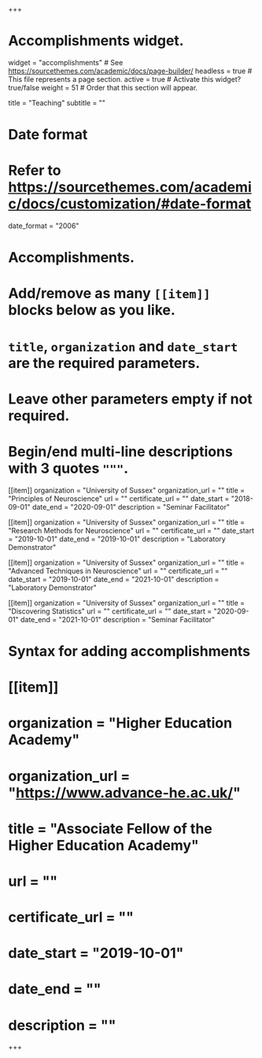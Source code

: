 +++
# Accomplishments widget.
widget = "accomplishments"  # See https://sourcethemes.com/academic/docs/page-builder/
headless = true  # This file represents a page section.
active = true  # Activate this widget? true/false
weight = 51  # Order that this section will appear.

title = "Teaching"
subtitle = ""

# Date format
#   Refer to https://sourcethemes.com/academic/docs/customization/#date-format
date_format = "2006"

# Accomplishments.
#   Add/remove as many `[[item]]` blocks below as you like.
#   `title`, `organization` and `date_start` are the required parameters.
#   Leave other parameters empty if not required.
#   Begin/end multi-line descriptions with 3 quotes `"""`.

[[item]]
  organization = "University of Sussex"
  organization_url = ""
  title = "Principles of Neuroscience"
  url = ""
  certificate_url = ""
  date_start = "2018-09-01"
  date_end = "2020-09-01"
  description = "Seminar Facilitator"

[[item]]
  organization = "University of Sussex"
  organization_url = ""
  title = "Research Methods for Neuroscience"
  url = ""
  certificate_url = ""
  date_start = "2019-10-01"
  date_end = "2019-10-01"
  description = "Laboratory Demonstrator"
  
[[item]]
  organization = "University of Sussex"
  organization_url = ""
  title = "Advanced Techniques in Neuroscience"
  url = ""
  certificate_url = ""
  date_start = "2019-10-01"
  date_end = "2021-10-01"
  description = "Laboratory Demonstrator"
  
[[item]]
  organization = "University of Sussex"
  organization_url = ""
  title = "Discovering Statistics"
  url = ""
  certificate_url = ""
  date_start = "2020-09-01"
  date_end = "2021-10-01"
  description = "Seminar Facilitator"  


# Syntax for adding accomplishments
# [[item]]
#  organization = "Higher Education Academy"
#  organization_url = "https://www.advance-he.ac.uk/"
#  title = "Associate Fellow of the Higher Education Academy"
#  url = ""
#  certificate_url = ""
#  date_start = "2019-10-01"
#  date_end = ""
#  description = ""

+++
